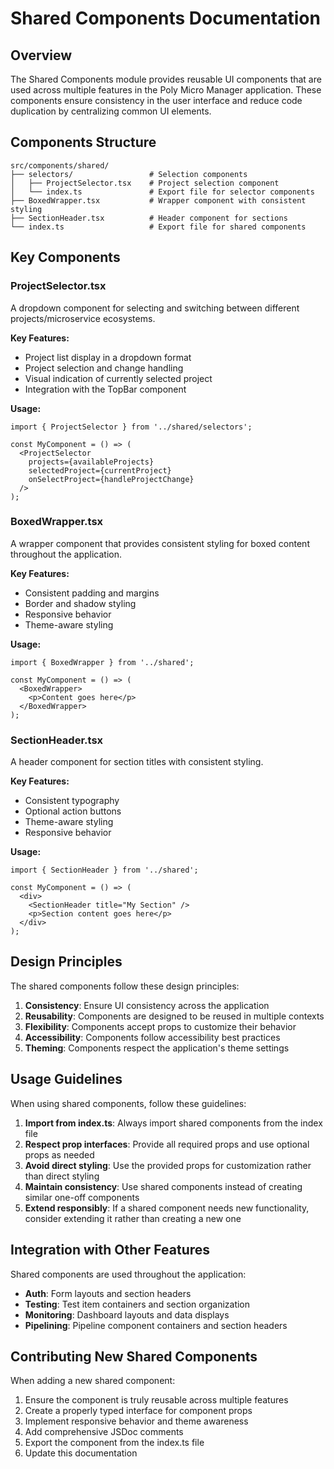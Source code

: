# Shared Components Documentation

## Overview

The Shared Components module provides reusable UI components that are used across multiple features in the Poly Micro Manager application. These components ensure consistency in the user interface and reduce code duplication by centralizing common UI elements.

## Components Structure

```
src/components/shared/
├── selectors/                 # Selection components
│   ├── ProjectSelector.tsx    # Project selection component
│   └── index.ts               # Export file for selector components
├── BoxedWrapper.tsx           # Wrapper component with consistent styling
├── SectionHeader.tsx          # Header component for sections
└── index.ts                   # Export file for shared components
```

## Key Components

### ProjectSelector.tsx

A dropdown component for selecting and switching between different projects/microservice ecosystems.

**Key Features:**
- Project list display in a dropdown format
- Project selection and change handling
- Visual indication of currently selected project
- Integration with the TopBar component

**Usage:**
```tsx
import { ProjectSelector } from '../shared/selectors';

const MyComponent = () => (
  <ProjectSelector
    projects={availableProjects}
    selectedProject={currentProject}
    onSelectProject={handleProjectChange}
  />
);
```

### BoxedWrapper.tsx

A wrapper component that provides consistent styling for boxed content throughout the application.

**Key Features:**
- Consistent padding and margins
- Border and shadow styling
- Responsive behavior
- Theme-aware styling

**Usage:**
```tsx
import { BoxedWrapper } from '../shared';

const MyComponent = () => (
  <BoxedWrapper>
    <p>Content goes here</p>
  </BoxedWrapper>
);
```

### SectionHeader.tsx

A header component for section titles with consistent styling.

**Key Features:**
- Consistent typography
- Optional action buttons
- Theme-aware styling
- Responsive behavior

**Usage:**
```tsx
import { SectionHeader } from '../shared';

const MyComponent = () => (
  <div>
    <SectionHeader title="My Section" />
    <p>Section content goes here</p>
  </div>
);
```

## Design Principles

The shared components follow these design principles:

1. **Consistency**: Ensure UI consistency across the application
2. **Reusability**: Components are designed to be reused in multiple contexts
3. **Flexibility**: Components accept props to customize their behavior
4. **Accessibility**: Components follow accessibility best practices
5. **Theming**: Components respect the application's theme settings

## Usage Guidelines

When using shared components, follow these guidelines:

1. **Import from index.ts**: Always import shared components from the index file
2. **Respect prop interfaces**: Provide all required props and use optional props as needed
3. **Avoid direct styling**: Use the provided props for customization rather than direct styling
4. **Maintain consistency**: Use shared components instead of creating similar one-off components
5. **Extend responsibly**: If a shared component needs new functionality, consider extending it rather than creating a new one

## Integration with Other Features

Shared components are used throughout the application:

- **Auth**: Form layouts and section headers
- **Testing**: Test item containers and section organization
- **Monitoring**: Dashboard layouts and data displays
- **Pipelining**: Pipeline component containers and section headers

## Contributing New Shared Components

When adding a new shared component:

1. Ensure the component is truly reusable across multiple features
2. Create a properly typed interface for component props
3. Implement responsive behavior and theme awareness
4. Add comprehensive JSDoc comments
5. Export the component from the index.ts file
6. Update this documentation
